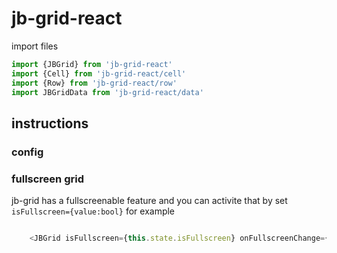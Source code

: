 # jb-grid-react
import files
```js
import {JBGrid} from 'jb-grid-react'
import {Cell} from 'jb-grid-react/cell'
import {Row} from 'jb-grid-react/row'
import JBGridData from 'jb-grid-react/data'
```
## instructions

### config

### fullscreen grid

jb-grid has a fullscreenable feature and you can activite that by set `isFullscreen={value:bool}` for example

```js

    <JBGrid isFullscreen={this.state.isFullscreen} onFullscreenChange={(newValue)=>this.setState({isFullscreen : newValue})}></JBGrid>

```
